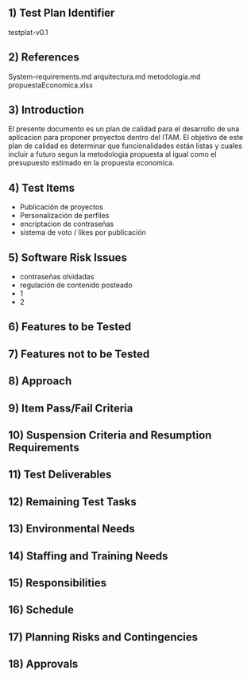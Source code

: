 ## 1) Test Plan Identifier 

  testplat-v0.1

## 2) References

  System-requirements.md
  arquitectura.md
  metodologia.md
  propuestaEconomica.xlsx
  
## 3) Introduction 

  El presente documento es un plan de calidad para el desarrollo de una aplicacion para proponer proyectos dentro del ITAM.
  El objetivo de este plan de calidad es determinar que funcionalidades están listas y cuales incluir a futuro segun la metodologia propuesta al igual como el presupuesto estimado en la propuesta economica.

## 4) Test Items 

  <ul>
    <li>Publicación de proyectos</li>
    <li>Personalización de perfiles</li>
    <li>encriptacion de contraseñas</li>
    <li>sistema de voto / likes por publicación</li>
  </ul>
  
## 5) Software Risk Issues 

<ul>
    <li>contraseñas olvidadas</li>
    <li>regulación de contenido posteado</li>
    <li>1</li>
    <li>2</li>
  </ul>

## 6) Features to be Tested 
## 7) Features not to be Tested 
## 8) Approach  
## 9) Item Pass/Fail Criteria 
## 10) Suspension Criteria and Resumption Requirements 
## 11) Test Deliverables 
## 12) Remaining Test Tasks 
## 13) Environmental Needs 
## 14) Staffing and Training Needs 
## 15)  Responsibilities 
## 16)  Schedule 
## 17)  Planning Risks and Contingencies 
## 18)  Approvals 
